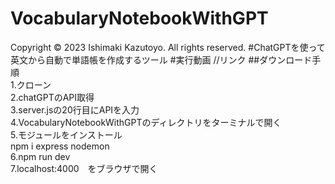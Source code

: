 # VocabularyNotebookWithGPT
Copyright © 2023 Ishimaki Kazutoyo. All rights reserved.
#ChatGPTを使って英文から自動で単語帳を作成するツール
#実行動画
//リンク
##ダウンロード手順<br>
1.クローン<br>
2.chatGPTのAPI取得<br>
3.server.jsの20行目にAPIを入力<br>
4.VocabularyNotebookWithGPTのディレクトリをターミナルで開く<br>
5.モジュールをインストール<br>
npm i express nodemon<br>
6.npm run dev<br>
7.localhost:4000　をブラウザで開く
